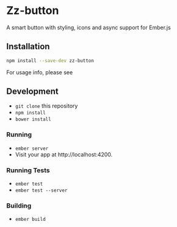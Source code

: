 # Zz-button

A smart button with styling, icons and async support for Ember.js

## Installation

```bash
npm install --save-dev zz-button
```

For usage info, please see

## Development

* `git clone` this repository
* `npm install`
* `bower install`

### Running

* `ember server`
* Visit your app at http://localhost:4200.

### Running Tests

* `ember test`
* `ember test --server`

### Building

* `ember build`